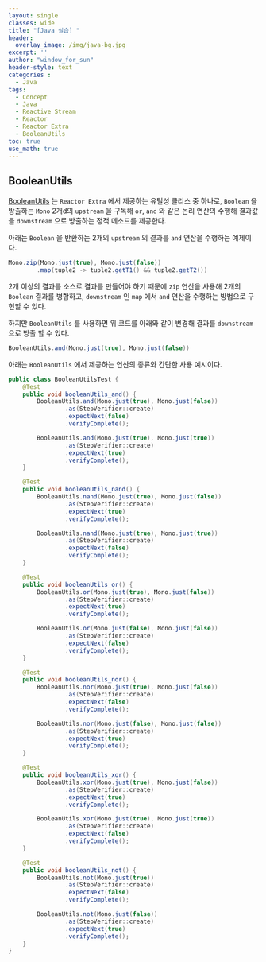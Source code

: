 ```yaml
--- 
layout: single
classes: wide
title: "[Java 실습] "
header:
  overlay_image: /img/java-bg.jpg 
excerpt: ''
author: "window_for_sun"
header-style: text
categories :
  - Java
tags:
  - Concept
  - Java
  - Reactive Stream
  - Reactor
  - Reactor Extra
  - BooleanUtils
toc: true 
use_math: true
---  
```


## BooleanUtils
[BooleanUtils](https://projectreactor.io/docs/extra/release/api/index.html?reactor/function/TupleUtils.html)
는 `Reactor Extra` 에서 제공하는 유틸성 클리스 중 하나로, 
`Boolean` 을 방출하는 `Mono` 2개d의 `upstream` 을 구독해 `or`, `and` 와 같은 논리 연산의 수행해 결과값을 `downstream` 으로 방출하는 정적 메소드를 제공한다.  

아래는 `Boolean` 을 반환하는 2개의 `upstream` 의 결과를 `and` 연산을 수행하는 예제이다.  

```java
Mono.zip(Mono.just(true), Mono.just(false))
        .map(tuple2 -> tuple2.getT1() && tuple2.getT2())
```  

2개 이상의 결과를 소스로 결과를 만들어야 하기 때문에 `zip` 연산을 사용해 2개의 `Boolean` 결과를 병합하고, 
`downstream` 인 `map` 에서 `and` 연산을 수행하는 방법으로 구현할 수 있다.  

하지만 `BooleanUtils` 를 사용하면 위 코드를 아래와 같이 변경해 결과를 `downstream` 으로 방출 할 수 있다.  

```java
BooleanUtils.and(Mono.just(true), Mono.just(false))
```  

아래는 `BooleanUtils` 에서 제공하는 연산의 종류와 간단한 사용 예시이다.  

```java
public class BooleanUtilsTest {
    @Test
    public void booleanUtils_and() {
        BooleanUtils.and(Mono.just(true), Mono.just(false))
                .as(StepVerifier::create)
                .expectNext(false)
                .verifyComplete();

        BooleanUtils.and(Mono.just(true), Mono.just(true))
                .as(StepVerifier::create)
                .expectNext(true)
                .verifyComplete();
    }

    @Test
    public void booleanUtils_nand() {
        BooleanUtils.nand(Mono.just(true), Mono.just(false))
                .as(StepVerifier::create)
                .expectNext(true)
                .verifyComplete();

        BooleanUtils.nand(Mono.just(true), Mono.just(true))
                .as(StepVerifier::create)
                .expectNext(false)
                .verifyComplete();
    }

    @Test
    public void booleanUtils_or() {
        BooleanUtils.or(Mono.just(true), Mono.just(false))
                .as(StepVerifier::create)
                .expectNext(true)
                .verifyComplete();

        BooleanUtils.or(Mono.just(false), Mono.just(false))
                .as(StepVerifier::create)
                .expectNext(false)
                .verifyComplete();
    }

    @Test
    public void booleanUtils_nor() {
        BooleanUtils.nor(Mono.just(true), Mono.just(false))
                .as(StepVerifier::create)
                .expectNext(false)
                .verifyComplete();

        BooleanUtils.nor(Mono.just(false), Mono.just(false))
                .as(StepVerifier::create)
                .expectNext(true)
                .verifyComplete();
    }

    @Test
    public void booleanUtils_xor() {
        BooleanUtils.xor(Mono.just(true), Mono.just(false))
                .as(StepVerifier::create)
                .expectNext(true)
                .verifyComplete();

        BooleanUtils.xor(Mono.just(true), Mono.just(true))
                .as(StepVerifier::create)
                .expectNext(false)
                .verifyComplete();
    }

    @Test
    public void booleanUtils_not() {
        BooleanUtils.not(Mono.just(true))
                .as(StepVerifier::create)
                .expectNext(false)
                .verifyComplete();

        BooleanUtils.not(Mono.just(false))
                .as(StepVerifier::create)
                .expectNext(true)
                .verifyComplete();
    }
}
```  
